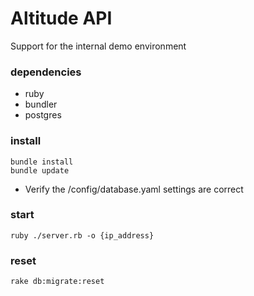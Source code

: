 # Altitude API

Support for the internal demo environment

### dependencies
- ruby
- bundler
- postgres

### install
```
bundle install
bundle update
```
- Verify the /config/database.yaml settings are correct

### start 
```
ruby ./server.rb -o {ip_address}
```

### reset 
```
rake db:migrate:reset
```